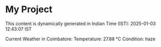 # My Project

This content is dynamically generated in Indian Time (IST): 2025-01-03 12:43:07 IST


Current Weather in Coimbatore:
Temperature: 27.88 °C
Condition: haze
